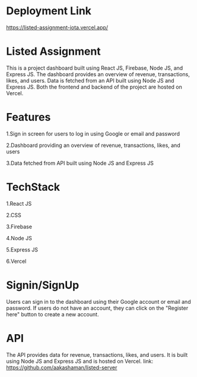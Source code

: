 # Deployment Link

https://listed-assignment-iota.vercel.app/

# Listed Assignment

This is a project dashboard built using React JS, Firebase, Node JS, and Express JS. The dashboard provides an overview of revenue, transactions, likes, and users. Data is fetched from an API built using Node JS and Express JS. Both the frontend and backend of the project are hosted on Vercel.

# Features

1.Sign in screen for users to log in using Google or email and password

2.Dashboard providing an overview of revenue, transactions, likes, and users

3.Data fetched from API built using Node JS and Express JS

# TechStack

1.React JS

2.CSS

3.Firebase

4.Node JS

5.Express JS

6.Vercel

# Signin/SignUp

Users can sign in to the dashboard using their Google account or email and password. If users do not have an account, they can click on the "Register here" button to create a new account.

# API

The API provides data for revenue, transactions, likes, and users. It is built using Node JS and Express JS and is hosted on Vercel.
link: https://github.com/aakashaman/listed-server

